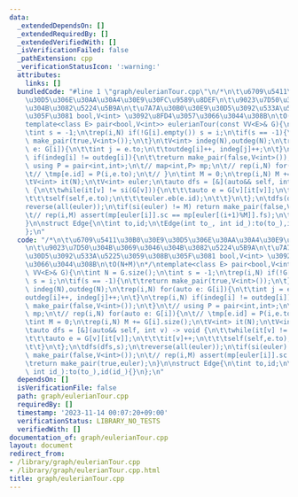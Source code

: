 ```yaml
---
data:
  _extendedDependsOn: []
  _extendedRequiredBy: []
  _extendedVerifiedWith: []
  _isVerificationFailed: false
  _pathExtension: cpp
  _verificationStatusIcon: ':warning:'
  attributes:
    links: []
  bundledCode: "#line 1 \"graph/eulerianTour.cpp\"\n/*\n\t\u6709\u5411\u30B0\u30E9\
    \u30D5\u306E\u30AA\u30A4\u30E9\u30FC\u9589\u8DEF\n\t\u9023\u7D50\u304B\u3069\u3046\
    \u304B\u3082\u5224\u5B9A\n\t\u7A7A\u30B0\u30E9\u30D5\u3092\u533A\u5225\u3059\u308B\
    \u305F\u3081 bool,V<int> \u3092\u8FD4\u3057\u3066\u3044\u308B\n\tO(N+M)\n*/\n\
    template<class E> pair<bool,V<int>> eulerianTour(const VV<E>& G){\n\tint N = G.size();\n\
    \tint s = -1;\n\trep(i,N) if(!G[i].empty()) s = i;\n\tif(s == -1){\n\t\treturn\
    \ make_pair(true,V<int>());\n\t}\n\tV<int> indeg(N),outdeg(N);\n\trep(i,N) for(auto\
    \ e: G[i]){\n\t\tint j = e.to;\n\t\toutdeg[i]++, indeg[j]++;\n\t}\n\trep(i,N)\
    \ if(indeg[i] != outdeg[i]){\n\t\treturn make_pair(false,V<int>());\n\t}\n\t//\
    \ using P = pair<int,int>;\n\t// map<int,P> mp;\n\t// rep(i,N) for(auto e: G[i]){\n\
    \t// \tmp[e.id] = P(i,e.to);\n\t// }\n\tint M = 0;\n\trep(i,N) M += G[i].size();\n\
    \tV<int> it(N);\n\tV<int> euler;\n\tauto dfs = [&](auto&& self, int v) -> void\
    \ {\n\t\twhile(it[v] != si(G[v])){\n\t\t\tauto e = G[v][it[v]];\n\t\t\tit[v]++;\n\
    \t\t\tself(self,e.to);\n\t\t\teuler.eb(e.id);\n\t\t}\n\t};\n\tdfs(dfs,s);\n\t\
    reverse(all(euler));\n\tif(si(euler) != M) return make_pair(false,V<int>());\n\
    \t// rep(i,M) assert(mp[euler[i]].sc == mp[euler[(i+1)%M]].fs);\n\treturn make_pair(true,euler);\n\
    }\n\nstruct Edge{\n\tint to,id;\n\tEdge(int to_, int id_):to(to_),id(id_){}\n\
    };\n"
  code: "/*\n\t\u6709\u5411\u30B0\u30E9\u30D5\u306E\u30AA\u30A4\u30E9\u30FC\u9589\u8DEF\
    \n\t\u9023\u7D50\u304B\u3069\u3046\u304B\u3082\u5224\u5B9A\n\t\u7A7A\u30B0\u30E9\
    \u30D5\u3092\u533A\u5225\u3059\u308B\u305F\u3081 bool,V<int> \u3092\u8FD4\u3057\
    \u3066\u3044\u308B\n\tO(N+M)\n*/\ntemplate<class E> pair<bool,V<int>> eulerianTour(const\
    \ VV<E>& G){\n\tint N = G.size();\n\tint s = -1;\n\trep(i,N) if(!G[i].empty())\
    \ s = i;\n\tif(s == -1){\n\t\treturn make_pair(true,V<int>());\n\t}\n\tV<int>\
    \ indeg(N),outdeg(N);\n\trep(i,N) for(auto e: G[i]){\n\t\tint j = e.to;\n\t\t\
    outdeg[i]++, indeg[j]++;\n\t}\n\trep(i,N) if(indeg[i] != outdeg[i]){\n\t\treturn\
    \ make_pair(false,V<int>());\n\t}\n\t// using P = pair<int,int>;\n\t// map<int,P>\
    \ mp;\n\t// rep(i,N) for(auto e: G[i]){\n\t// \tmp[e.id] = P(i,e.to);\n\t// }\n\
    \tint M = 0;\n\trep(i,N) M += G[i].size();\n\tV<int> it(N);\n\tV<int> euler;\n\
    \tauto dfs = [&](auto&& self, int v) -> void {\n\t\twhile(it[v] != si(G[v])){\n\
    \t\t\tauto e = G[v][it[v]];\n\t\t\tit[v]++;\n\t\t\tself(self,e.to);\n\t\t\teuler.eb(e.id);\n\
    \t\t}\n\t};\n\tdfs(dfs,s);\n\treverse(all(euler));\n\tif(si(euler) != M) return\
    \ make_pair(false,V<int>());\n\t// rep(i,M) assert(mp[euler[i]].sc == mp[euler[(i+1)%M]].fs);\n\
    \treturn make_pair(true,euler);\n}\n\nstruct Edge{\n\tint to,id;\n\tEdge(int to_,\
    \ int id_):to(to_),id(id_){}\n};\n"
  dependsOn: []
  isVerificationFile: false
  path: graph/eulerianTour.cpp
  requiredBy: []
  timestamp: '2023-11-14 00:07:20+09:00'
  verificationStatus: LIBRARY_NO_TESTS
  verifiedWith: []
documentation_of: graph/eulerianTour.cpp
layout: document
redirect_from:
- /library/graph/eulerianTour.cpp
- /library/graph/eulerianTour.cpp.html
title: graph/eulerianTour.cpp
---
```

